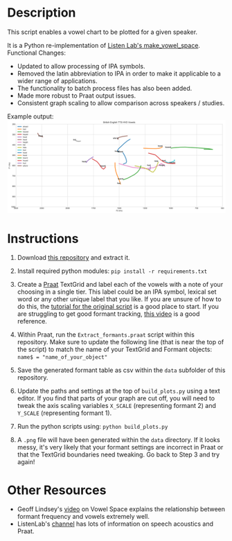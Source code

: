 # Description

This script enables a vowel chart to be plotted for a given speaker.

It is a Python re-implementation of [Listen Lab's make_vowel_space](https://github.com/ListenLab/make_vowel_space/). Functional Changes:

- Updated to allow processing of IPA symbols.
- Removed the latin abbreviation to IPA in order to make it applicable to a wider range of applications.
- The functionality to batch process files has also been added.
- Made more robust to Praat output issues.
- Consistent graph scaling to allow comparison across speakers / studies.

Example output:
![Example Output](examples/british_english_tts_hvd_vowels_small.png)

# Instructions

1. Download [this repository](https://github.com/jonathanfox5/plot_vowel_space/archive/refs/heads/main.zip) and extract it.

2. Install required python modules:
   `pip install -r requirements.txt`

3. Create a [Praat](https://www.fon.hum.uva.nl/praat/) TextGrid and label each of the vowels with a note of your choosing in a single tier. This label could be an IPA symbol, lexical set word or any other unique label that you like. If you are unsure of how to do this, the [tutorial for the original script](https://www.youtube.com/watch?v=BGW8J4cG0qY) is a good place to start. If you are struggling to get good formant tracking, [this video](https://www.youtube.com/watch?v=fsGIecMgTzQ) is a good reference.

4. Within Praat, run the `Extract_formants.praat` script within this repository. Make sure to update the following line (that is near the top of the script) to match the name of your TextGrid and Formant objects:
   `name$ = "name_of_your_object"`

5. Save the generated formant table as csv within the `data` subfolder of this repository.

6. Update the paths and settings at the top of `build_plots.py` using a text editor. If you find that parts of your graph are cut off, you will need to tweak the axis scaling variables `X_SCALE` (representing formant 2) and `Y_SCALE` (representing formant 1).

7. Run the python scripts using:
   `python build_plots.py`

8. A `.png` file will have been generated within the `data` directory. If it looks messy, it's very likely that your formant settings are incorrect in Praat or that the TextGrid boundaries need tweaking. Go back to Step 3 and try again!

# Other Resources

- Geoff Lindsey's [video](https://www.youtube.com/watch?v=FdldD0-kEcc) on Vowel Space explains the relationship between formant frequency and vowels extremely well.
- ListenLab's [channel](https://www.youtube.com/@listenlab_umn) has lots of information on speech acoustics and Praat.
